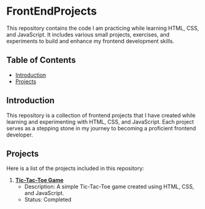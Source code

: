 # FrontEndProjects
This repository contains the code I am practicing while learning HTML, CSS, and JavaScript. It includes various small projects, exercises, and experiments to build and enhance my frontend development skills.
## Table of Contents
- [Introduction](#introduction)
- [Projects](#projects)
## Introduction
This repository is a collection of frontend projects that I have created while learning and experimenting with HTML, CSS, and JavaScript. Each project serves as a stepping stone in my journey to becoming a proficient frontend developer.
## Projects
Here is a list of the projects included in this repository:

1. **[Tic-Tac-Toe Game](https://hania-shafiq.github.io/FrontEndProjects/TicTacToeGame/)**
   - Description: A simple Tic-Tac-Toe game created using HTML, CSS, and JavaScript.
   - Status: Completed
 
